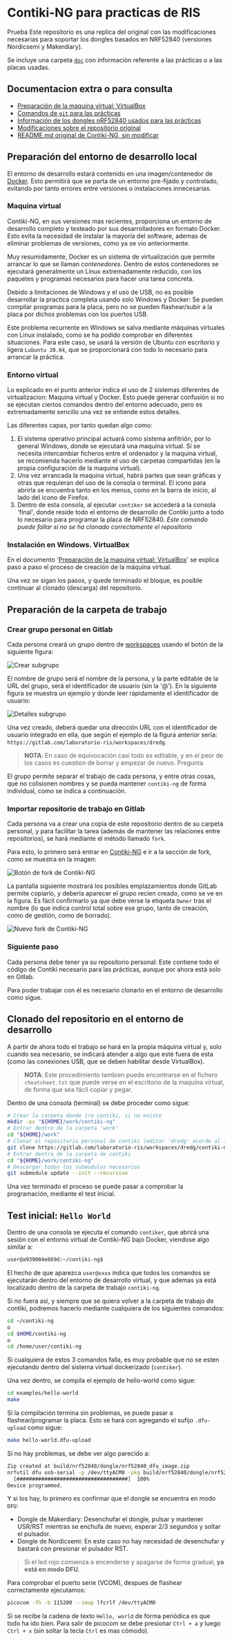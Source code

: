 # Contiki-NG para practicas de RIS
Prueba
Este repositorio es una replica del original con las modificaciones necesarias para soportar los dongles basados en NRF52840 (versiones Nordicsemi y Makerdiary).

Se incluye una carpeta [`doc`](doc) con información referente a las prácticas o a las placas usadas.

## Documentacion extra o para consulta

- [Preparación de la maquina virtual: VirtualBox](doc/es/prepare-vm_virtualbox.md)
- [Comandos de `git` para las prácticas](doc/es/git-cheatsheet.md)
- [Información de los dongles nRF52840 usados para las prácticas](doc/es/dongles-info.md)
- [Modificaciones sobre el repositorio original](doc/es/repository-info-n-mods.md)
- [README.md original de Contiki-NG, sin modificar](README.original.md)

## Preparación del entorno de desarrollo local

El entorno de desarrollo estará contenido en una imagen/contenedor de [Docker](https://www.docker.com/). Esto permitirá que se parta de un entorno pre-fijado y controlado, evitando por tanto errores entre versiones o instalaciones innecesarias.

### Maquina virtual

Contiki-NG, en sus versiones mas recientes, proporciona un entorno de desarrollo completo y testeado por sus desarrolladores en formato Docker. Esto evita la necesidad de instalar la mayoría del software, ademas de eliminar problemas de versiones, como ya se vio anteriormente.

Muy resumidamente, Docker es un sistema de virtualización que permite arrancar lo que se llaman *contenedores*. Dentro de estos contenedores se ejecutará generalmente un Linux extremadamente reducido, con los paquetes y programas necesarios para hacer una tarea concreta.

Debido a limitaciones de Windows y el uso de USB, no es posible desarrollar la practica completa usando solo Windows y Docker: Se pueden compilar programas para la placa, pero no se pueden flashear/subir a la placa por dichos problemas con los puertos USB.

Este problema recurrente en Windows se salva mediante máquinas virtuales con Linux instalado, como se ha podido comprobar en diferentes situaciones. Para este caso, se usará la versión de Ubuntu con escritorio y ligera `Lubuntu 20.04`, que se proporcionará con todo lo necesario para arrancar la práctica.

### Entorno virtual

Lo explicado en el punto anterior indica el uso de 2 sistemas diferentes de virtualizacion: Maquina virtual y Docker. Esto puede generar confusión si no se ejecutan ciertos comandos dentro del entorno adecuado, pero es extremadamente sencillo una vez se entiende estos detalles.

Las diferentes capas, por tanto quedan algo como:

1. El sistema operativo principal actuará como sistema anfitrión, por lo general Windows, donde se ejecutará una maquina virtual. Si se necesita intercambiar ficheros entre el ordenador y la maquina virtual, se recomienda hacerlo mediante el uso de carpetas compartidas (en la propia configuración de la maquina virtual).
2. Una vez arrancada la maquina virtual, habrá partes que sean gráficas y otras que requieran del uso de la consola o terminal. El icono para abrirla se encuentra tanto en los menus, como en la barra de inicio, al lado del icono de Firefox.
3. Dentro de esta consola, al ejecutar `contiker` se accederá a la consola 'final', donde reside todo el entorno de desarrollo de Contiki junto a todo lo necesario para programar la placa de NRF52840. *Este comando puede fallar si no se ha clonado correctamente el repositorio*

### Instalación en Windows. VirtualBox

En el documento '[Preparación de la maquina virtual: VirtualBox](doc/es/prepare-vm_virtualbox.md)' se explica paso a paso el proceso de creación de la máquina virtual.

Una vez se sigan los pasos, y quede terminado el bloque, es posible continuar al clonado (descarga) del repositorio.

## Preparación de la carpeta de trabajo

### Crear grupo personal en Gitlab

Cada persona creará un grupo dentro de [workspaces](https://gitlab.com/laboratorio-ris/workspaces) usando el botón de la siguiente figura:

![Crear subgrupo](doc/img/workspace-setup_new-user-group.png)

El nombre de grupo será el nombre de la persona, y la parte editable de la URL del grupo, será el identificador de usuario (sin la '@'). En la siguiente figura se muestra un ejemplo y donde leer rápidamente el identificador de usuario:

![Detalles subgrupo](doc/img/workspace-setup_new-user-group-details.png)

Una vez creado, deberá quedar una dirección URL con el identificador de usuario integrado en ella, que según el ejemplo de la figura anterior sería: `https://gitlab.com/laboratorio-ris/workspaces/dredg`.

> **NOTA**: En caso de equivocación casi todo es editable, y en el peor de los casos es cuestion de borrar y empezar de nuevo. Pregunta

El grupo permite separar el trabajo de cada persona, y entre otras cosas, que no colisionen nombres y se pueda mantener `contiki-ng` de forma individual, como se indica a continuación.

### Importar repositorio de trabajo en Gitlab

Cada persona va a crear una copia de este repositorio dentro de su carpeta personal, y para facilitar la tarea (además de mantener las relaciones entre repositorios), se hará mediante el método llamado `fork`.

Para esto, lo primero será entrar en [Contiki-NG](https://gitlab.com/laboratorio-ris/contiki-ng) e ir a la sección de fork, como se muestra en la imagen:

![Botón de fork de Contiki-NG](doc/img/workspace-setup_fork-button-location.png)

La pantalla siguiente mostrará los posibles emplazamientos donde GitLab permite copiarlo, y debería aparecer el grupo recien creado, como se ve en la figura. Es fácil confirmarlo ya que debe verse la etiqueta `Owner` tras el nombre (lo que indica control total sobre ese grupo, tanto de creación, como de gestión, como de borrado).

![Nuevo fork de Contiki-NG](doc/img/workspace-setup_new-fork-options.png)

### Siguiente paso

Cada persona debe tener ya su repositorio personal: Este contiene todo el código de Contiki necesario para las prácticas, aunque por ahora está solo en Gitlab.

Para poder trabajar con él es necesario clonarlo en el entorno de desarrollo como sigue.

## Clonado del repositorio en el entorno de desarrollo

A partir de ahora todo el trabajo se hará en la propia máquina virtual y, solo cuando sea necesario, se indicará atender a algo que esté fuera de esta (como las conexiones USB, que se deben habilitar desde VirtualBox).

> **NOTA**: Este procedimiento tambien puede encontrarse en el fichero `cheatsheet.txt` que puede verse en el escritorio de la maquina virtual, de forma que sea fácil copiar y pegar.

Dentro de una consola (terminal) se debe proceder como sigue:

```bash
# Crear la carpeta donde ira contiki, si no existe
mkdir -pv "${HOME}/work/contiki-ng"
# Entrar dentro de la carpeta 'work'
cd "${HOME}/work"
# Clonar el repositorio personal de contiki (editar 'dredg' acorde al identificador de cada persona)
git clone https://gitlab.com/laboratorio-ris/workspaces/dredg/contiki-ng.git ${HOME}/work/contiki-ng/
# Entrar dentro de la carpeta de contiki
cd "${HOME}/work/contiki-ng"
# Descargar todos los submodulos necesarios
git submodule update --init --recursive
```

Una vez terminado el proceso se puede pasar a comprobar la programación, mediante el test inicial.

## Test inicial: `Hello World`

Dentro de una consola se ejecuta el comando `contiker`, que abrirá una sesión con el entorno virtual de Contiki-NG bajo Docker, viendose algo similar a:

```bash
user@a939004e869d:~/contiki-ng$
```

El hecho de que aparezca `user@xxxx` indica que todos los comandos se ejecutarán dentro del entorno de desarrollo virtual, y que ademas ya está localizado dentro de la carpeta de trabajo `contiki-ng`.

Si no fuera asi, y siempre que se quiera volver a la carpeta de trabajo de contiki, podremos hacerlo mediante cualquiera de los siguientes comandos:

```bash
cd ~/contiki-ng
o
cd $HOME/contiki-ng
o
cd /home/user/contiki-ng
```

Si cualquiera de estos 3 comandos falla, es muy probable que no se esten ejecutando dentro del sistema virtual dockerizado (`contiker`).

Una vez dentro, se compila el ejemplo de hello-world como sigue:

```bash
cd examples/hello-world
make
```

Si la compilación termina sin problemas, se puede pasar a flashear/programar la placa. Esto se hará con agregando el sufijo `.dfu-upload` como sigue:

```bash
make hello-world.dfu-upload
```

Si no hay problemas, se debe ver algo parecido a:

```bash
Zip created at build/nrf52840/dongle/nrf52840_dfu_image.zip
nrfutil dfu usb-serial -p /dev/ttyACM0 -pkg build/nrf52840/dongle/nrf52840_dfu_image.zip
  [####################################]  100%
Device programmed.
```

Y si los hay, lo primero es confirmar que el dongle se encuentra en modo `DFU`:

- Dongle de Makerdiary: Desenchufar el dongle, pulsar y mantener USR/RST mientras se enchufa de nuevo, esperar 2/3 segundos y soltar el pulsador.
- Dongle de Nordicsemi: En este caso no hay necesidad de desenchufar y bastará con presionar el pulsador RST.

> Si el led rojo comienza a encenderse y apagarse de forma gradual, **ya está en modo DFU**.

Para comprobar el puerto serie (VCOM), despues de flashear correctamente ejecutamos:

```bash
picocom -fh -b 115200 --imap lfcrlf /dev/ttyACM0
```

Si se recibe la cadena de texto `Hello, world` de forma periódica es que todo ha ido bien. Para salir de picocom se debe presionar `Ctrl + a` y luego `Ctrl + x` (sin soltar la tecla `Ctrl` es mas cómodo).
